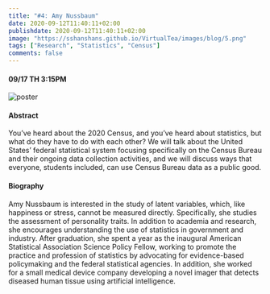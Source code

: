 ```yaml
---
title: "#4: Amy Nussbaum"
date: 2020-09-12T11:40:11+02:00
publishdate: 2020-09-12T11:40:11+02:00
image: "https://sshanshans.github.io/VirtualTea/images/blog/5.png"
tags: ["Research", "Statistics", "Census"]
comments: false
---
```


#### 09/17 TH 3:15PM

![poster](https://sshanshans.github.io/VirtualTea/images/blog/5.png)

#### Abstract

You’ve heard about the 2020 Census, and you’ve heard about statistics, but what do they have to do with each other? We will talk about the United States’ federal statistical system focusing specifically on the Census Bureau and their ongoing data collection activities, and we will discuss ways that everyone, students included, can use Census Bureau data as a public good.

#### Biography

Amy Nussbaum is interested in the study of latent variables, which, like happiness or stress, cannot be measured directly. Specifically, she studies the assessment of personality traits. In addition to academia and research, she encourages understanding the use of statistics in government and industry. After graduation, she spent a year as the inaugural American Statistical Association Science Policy Fellow, working to promote the practice and profession of statistics by advocating for evidence-based policymaking and the federal statistical agencies. In addition, she worked for a small medical device company developing a novel imager that detects diseased human tissue using artificial intelligence.
